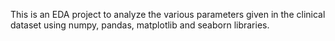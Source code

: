 This is an EDA project to analyze the various parameters given in the clinical dataset using numpy, pandas, matplotlib and seaborn libraries.
